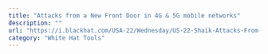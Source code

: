 ```yaml
---
title: "Attacks from a New Front Door in 4G & 5G mobile networks"
description: ""
url: "https://i.blackhat.com/USA-22/Wednesday/US-22-Shaik-Attacks-From-a-New-Front-Door-in-4G-5G-Mobile-Networks.pdf"
category: "White Hat Tools"
---
```


